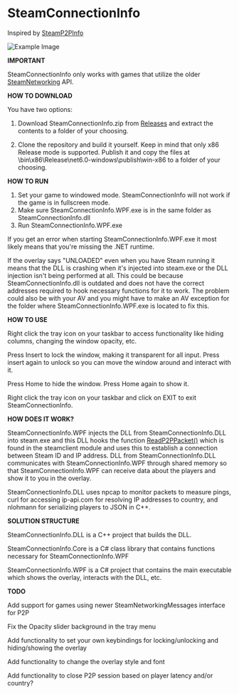 # SteamConnectionInfo

Inspired by [SteamP2PInfo](https://github.com/tremwil/SteamP2PInfo)

![Example Image](29.04.2023-2.png)

**IMPORTANT**

SteamConnectionInfo only works with games that utilize the older [SteamNetworking](https://partner.steamgames.com/doc/api/ISteamNetworking) API.

**HOW TO DOWNLOAD**

You have two options:

1. Download SteamConnectionInfo.zip from [Releases](https://github.com/FredrikVullum/SteamConnectionInfo/releases) and extract the contents to a folder of your choosing.

2. Clone the repository and build it yourself. Keep in mind that only x86 Release mode is supported. Publish it and copy the files at \bin\x86\Release\net6.0-windows\publish\win-x86 to a folder of your choosing.

**HOW TO RUN**

1. Set your game to windowed mode. SteamConnectionInfo will not work if the game is in fullscreen mode.
2. Make sure SteamConnectionInfo.WPF.exe is in the same folder as SteamConnectionInfo.dll
3. Run SteamConnectionInfo.WPF.exe

If you get an error when starting SteamConnectionInfo.WPF.exe it most likely means that you're missing the .NET runtime.

If the overlay says "UNLOADED" even when you have Steam running it means that the DLL is crashing when it's injected into steam.exe or the DLL injection isn't being performed at all. This could be because SteamConnectionInfo.dll is outdated and does not have the correct addresses required to hook necessary functions for it to work. The problem could also be with your AV and you might have to make an AV exception for the folder where SteamConnectionInfo.WPF.exe is located to fix this. 

**HOW TO USE**

Right click the tray icon on your taskbar to access functionality like hiding columns, changing the window opacity, etc.

Press Insert to lock the window, making it transparent for all input. Press insert again to unlock so you can move the window around and interact with it.

Press Home to hide the window. Press Home again to show it.

Right click the tray icon on your taskbar and click on EXIT to exit SteamConnectionInfo.

**HOW DOES IT WORK?**

SteamConnectionInfo.WPF injects the DLL from SteamConnectionInfo.DLL into steam.exe and this DLL hooks the function [ReadP2PPacket()](https://partner.steamgames.com/doc/api/ISteamNetworking#ReadP2PPacket) which is found in the steamclient module and uses this to establish a connection between Steam ID and IP address. DLL from SteamConnectionInfo.DLL communicates with SteamConnectionInfo.WPF through shared memory so that SteamConnectionInfo.WPF can receive data about the players and show it to you in the overlay.

SteamConnectionInfo.DLL uses npcap to monitor packets to measure pings, curl for accessing ip-api.com for resolving IP addresses to country, and nlohmann for serializing players to JSON in C++.

**SOLUTION STRUCTURE**

SteamConnectionInfo.DLL is a C++ project that builds the DLL.

SteamConnectionInfo.Core is a C# class library that contains functions necessary for SteamConnectionInfo.WPF

SteamConnectionInfo.WPF is a C# project that contains the main executable which shows the overlay, interacts with the DLL, etc.

**TODO**

Add support for games using newer SteamNetworkingMessages interface for P2P

Fix the Opacity slider background in the tray menu

Add functionality to set your own keybindings for locking/unlocking and hiding/showing the overlay

Add functionality to change the overlay style and font

Add functionality to close P2P session based on player latency and/or country?
